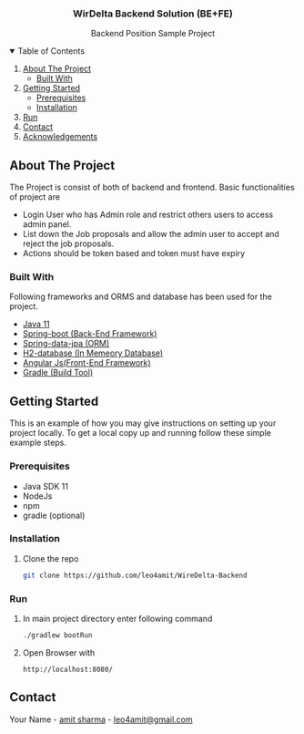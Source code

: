 

<h3 align="center">WirDelta Backend Solution (BE+FE)</h3>

  <p align="center">
     Backend Position Sample Project
    <br/>
  </p>




<!-- TABLE OF CONTENTS -->
<details open="open">
  <summary>Table of Contents</summary>
  <ol>
    <li>
      <a href="#about-the-project">About The Project</a>
      <ul>
        <li><a href="#built-with">Built With</a></li>
      </ul>
    </li>
    <li>
      <a href="#getting-started">Getting Started</a>
      <ul>
        <li><a href="#prerequisites">Prerequisites</a></li>
        <li><a href="#installation">Installation</a></li>
      </ul>
    </li>
    <li><a href="#usage">Run</a></li>
    <li><a href="#contact">Contact</a></li>
    <li><a href="#acknowledgements">Acknowledgements</a></li>
  </ol>
</details>



<!-- ABOUT THE PROJECT -->
## About The Project

The Project is consist of both of backend and frontend. Basic functionalities  of project are 

* Login User who has Admin role and restrict others users to access admin panel. 
* List down the Job proposals and allow the admin user to accept and reject the job proposals.
* Actions should be token based and token must have expiry


### Built With
Following frameworks and ORMS and database has been used for the project.
* [Java 11]()
* [Spring-boot (Back-End Framework)]()
* [Spring-data-jpa (ORM)]()
* [H2-database (In Memeory Database)]()
* [Angular Js(Front-End Framework)]()
* [Gradle (Build Tool)]()


<!-- GETTING STARTED -->
## Getting Started

This is an example of how you may give instructions on setting up your project locally.
To get a local copy up and running follow these simple example steps.

### Prerequisites

* Java SDK 11
* NodeJs 
* npm
* gradle (optional)





### Installation

1. Clone the repo
   ```sh
   git clone https://github.com/leo4amit/WireDelta-Backend
   ```

### Run

1. In main project directory enter following command
   ```sh
   ./gradlew bootRun
   ```
2. Open Browser with 
   ```JS
   http://localhost:8080/
   ```


<!-- CONTACT -->
## Contact

Your Name - [amit sharma](https://twitter.com/your_username) - leo4amit@gmail.com

